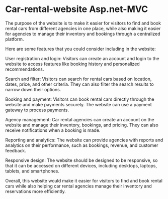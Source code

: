 # Car-rental-website Asp.net-MVC

The purpose of the website is to make it easier for visitors to find and book rental cars from different agencies in one place, while also making it easier for agencies to manage their inventory and bookings through a centralized platform.

Here are some features that you could consider including in the website:

User registration and login: Visitors can create an account and login to the website to access features like booking history and personalized recommendations.

Search and filter: Visitors can search for rental cars based on location, dates, price, and other criteria. They can also filter the search results to narrow down their options.

Booking and payment: Visitors can book rental cars directly through the website and make payments securely. The website can use a payment gateway to process payments.

Agency management: Car rental agencies can create an account on the website and manage their inventory, bookings, and pricing. They can also receive notifications when a booking is made.

Reporting and analytics: The website can provide agencies with reports and analytics on their performance, such as bookings, revenue, and customer feedback.

Responsive design: The website should be designed to be responsive, so that it can be accessed on different devices, including desktops, laptops, tablets, and smartphones.

Overall, this website would make it easier for visitors to find and book rental cars while also helping car rental agencies manage their inventory and reservations more efficiently.
